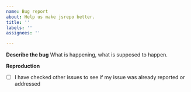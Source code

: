 ```yaml
---
name: Bug report
about: Help us make jsrepo better.
title: ''
labels: ''
assignees: ''

---
```


**Describe the bug**
What is happening, what is supposed to happen.

**Reproduction** 
<!-- 
  Please provide a public reproduction of your issue a repository in any of the providers we support is 
  sufficient. 

  To get started you can use the a project or registry template:
  - [project](https://stackblitz.com/github/ieedan/jsrepo/tree/main/examples/project)
  - [registry](https://stackblitz.com/github/ieedan/jsrepo/tree/main/examples/registry)  
-->

- [ ] I have checked other issues to see if my issue was already reported or addressed
